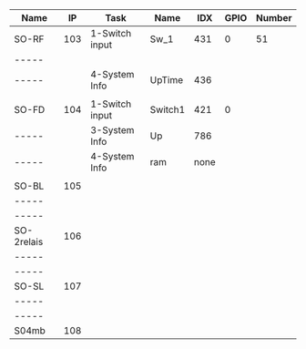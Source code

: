 Name      |IP | Task         | Name  |IDX | GPIO | Number
--------- |---|------------- | ----  |----|----  | ------
SO-RF     |103|1-Switch input|Sw_1   |431 | 0    | 51
-----     |   |              |       |    |      |
-----     |   |4-System Info |UpTime |436 |      |  
          |   |              |       |    |      |
SO-FD     |104|1-Switch input|Switch1|421 | 0    |
-----     |   |3-System Info |Up     |786 |      |
-----     |   |4-System Info |ram    |none|      |
          |   |              |       |    |      |
SO-BL     |105|           |      |    |      |
-----     |   |           |      |    |      |
-----     |   |           |      |    |      |
SO-2relais|106|           |      |    |      |
-----     |   |           |      |    |      |
-----     |   |           |      |    |      |
SO-SL     |107|           |      |    |      |
-----     |   |           |      |    |      |
-----     |   |           |      |    |      |
S04mb     |108|           |      |    |      |

